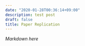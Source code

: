 ```yaml
---
date: "2020-01-28T00:36:14+09:00"
description: test post
draft: false
title: Paper Replication
---
```


*Markdown here*

